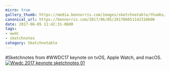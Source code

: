 ```yaml
---
micro: true
gallery_thumb: https://media.bennorris.com/images/sketchnotable/thumbs/wwdc-2017-keynote-sketchnotes-01.jpg
canonical_url: https://bennorris.com/2017/06/05/201706051142310600
date: 2017-06-05 11:42:31-0600
tags:
- wwdc
- sketchnotes
category: Sketchnotable
---
```


#Sketchnotes from #WWDC17 keynote on tvOS, Apple Watch, and macOS. [![Wwdc 2017 keynote sketchnotes 01](https://media.bennorris.com/images/sketchnotable/wwdc-2017/wwdc-2017-keynote-sketchnotes-01.jpg)](https://media.bennorris.com/images/sketchnotable/wwdc-2017/wwdc-2017-keynote-sketchnotes-01.jpg)
